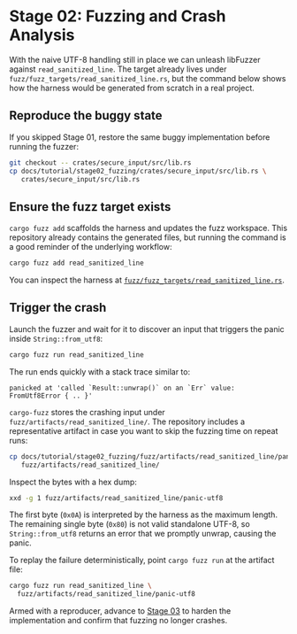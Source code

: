 # Stage 02: Fuzzing and Crash Analysis

With the naive UTF-8 handling still in place we can unleash libFuzzer against
`read_sanitized_line`. The target already lives under
`fuzz/fuzz_targets/read_sanitized_line.rs`, but the command below shows how the
harness would be generated from scratch in a real project.

## Reproduce the buggy state

If you skipped Stage 01, restore the same buggy implementation before running
the fuzzer:

```bash
git checkout -- crates/secure_input/src/lib.rs
cp docs/tutorial/stage02_fuzzing/crates/secure_input/src/lib.rs \
   crates/secure_input/src/lib.rs
```

## Ensure the fuzz target exists

`cargo fuzz add` scaffolds the harness and updates the fuzz workspace. This
repository already contains the generated files, but running the command is a
good reminder of the underlying workflow:

```bash
cargo fuzz add read_sanitized_line
```

You can inspect the harness at
[`fuzz/fuzz_targets/read_sanitized_line.rs`](../../fuzzing.md).

## Trigger the crash

Launch the fuzzer and wait for it to discover an input that triggers the panic
inside `String::from_utf8`:

```bash
cargo fuzz run read_sanitized_line
```

The run ends quickly with a stack trace similar to:

```
panicked at 'called `Result::unwrap()` on an `Err` value: FromUtf8Error { .. }'
```

`cargo-fuzz` stores the crashing input under
`fuzz/artifacts/read_sanitized_line/`. The repository includes a representative
artifact in case you want to skip the fuzzing time on repeat runs:

```bash
cp docs/tutorial/stage02_fuzzing/fuzz/artifacts/read_sanitized_line/panic-utf8 \
   fuzz/artifacts/read_sanitized_line/
```

Inspect the bytes with a hex dump:

```bash
xxd -g 1 fuzz/artifacts/read_sanitized_line/panic-utf8
```

The first byte (`0x0A`) is interpreted by the harness as the maximum length.
The remaining single byte (`0x80`) is not valid standalone UTF-8, so
`String::from_utf8` returns an error that we promptly unwrap, causing the panic.

To replay the failure deterministically, point `cargo fuzz run` at the artifact
file:

```bash
cargo fuzz run read_sanitized_line \
  fuzz/artifacts/read_sanitized_line/panic-utf8
```

Armed with a reproducer, advance to
[Stage 03](../stage03_fix/README.md) to harden the implementation and confirm
that fuzzing no longer crashes.
